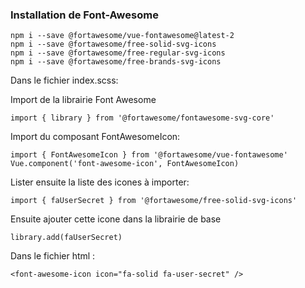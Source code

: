 ### Installation de Font-Awesome

```
npm i --save @fortawesome/vue-fontawesome@latest-2
npm i --save @fortawesome/free-solid-svg-icons
npm i --save @fortawesome/free-regular-svg-icons
npm i --save @fortawesome/free-brands-svg-icons
```



Dans le fichier index.scss: 

Import de la librairie Font Awesome
```
import { library } from '@fortawesome/fontawesome-svg-core'
```

Import du composant FontAwesomeIcon:
```
import { FontAwesomeIcon } from '@fortawesome/vue-fontawesome'
Vue.component('font-awesome-icon', FontAwesomeIcon)
```

Lister ensuite la liste des icones à importer:
```
import { faUserSecret } from '@fortawesome/free-solid-svg-icons'
```
Ensuite ajouter cette icone dans la librairie de base
```
library.add(faUserSecret)
```

Dans le fichier html :
```
<font-awesome-icon icon="fa-solid fa-user-secret" />
```
